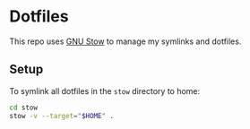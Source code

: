 # Dotfiles

This repo uses [GNU Stow](https://www.gnu.org/software/stow/) to manage my symlinks and dotfiles.

## Setup

To symlink all dotfiles in the `stow` directory to home:

```bash
cd stow
stow -v --target="$HOME" .
```

